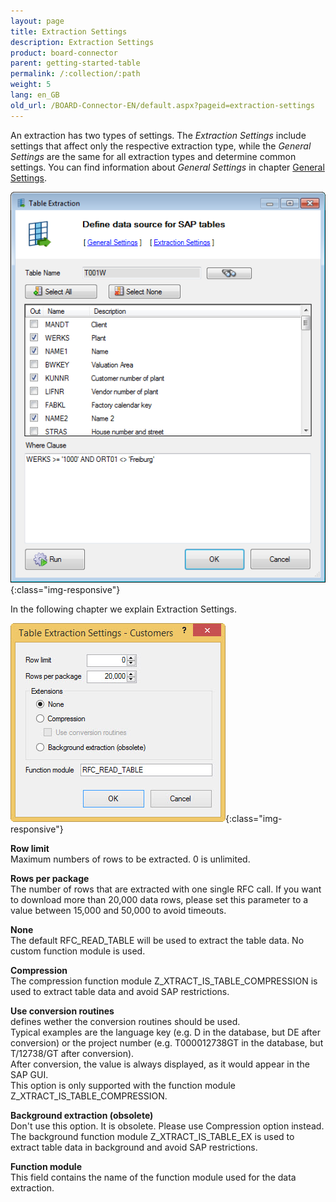 ```yaml
---
layout: page
title: Extraction Settings 
description: Extraction Settings 
product: board-connector
parent: getting-started-table
permalink: /:collection/:path
weight: 5
lang: en_GB
old_url: /BOARD-Connector-EN/default.aspx?pageid=extraction-settings
---
```


An extraction has two types of settings. The *Extraction Settings* include settings that affect only the respective extraction type, while the *General Settings* are the same for all extraction types and determine common settings. You can find information about *General Settings* in chapter [General Settings](../advanced-techniques/general-settings).

![Extraction-Settings-01](/img/content/Extraction-Settings-01.png){:class="img-responsive"} 

In the following chapter we explain Extraction Settings.    

![Table-Extraction-Settings](/img/content/Table-Extraction-Settings.jpg){:class="img-responsive"}

**Row limit**<br>
Maximum numbers of rows to be extracted. 0 is unlimited.

**Rows per package**<br>
The number of rows that are extracted with one single RFC call. If you want to download more than 20,000 data rows, please set this parameter to a value between 15,000 and 50,000 to avoid timeouts.

**None**<br>
The default RFC_READ_TABLE will be used to extract the table data. No custom function module is used.

**Compression**<br>
The compression function module Z_XTRACT_IS_TABLE_COMPRESSION is used to extract table data and avoid SAP restrictions.

**Use conversion routines**<br>
defines wether the conversion routines should be used.<br>
Typical examples are the language key (e.g. D in the database, but DE after conversion)
or the project number (e.g. T000012738GT in the database, but T/12738/GT after conversion).<br>
After conversion, the value is always displayed, as it would appear in the SAP GUI.<br>
This option is only supported with the function module Z_XTRACT_IS_TABLE_COMPRESSION. 

**Background extraction (obsolete)**<br>
Don't use this option. It is obsolete. Please use Compression option instead.<br>
The background function module Z_XTRACT_IS_TABLE_EX is used to extract table data in background and avoid SAP restrictions. 

**Function module**<br>
This field contains the name of the function module used for the data extraction.
